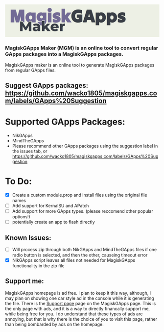 ![alt text](https://raw.githubusercontent.com/wacko1805/wacko1805/main/MGM-LOGO-TEXT.png "Logo Title Text 1")
### MagiskGApps Maker (MGM) is an online tool to convert regular GApps packages into a MagiskGApps packages. 

MagiskGApps maker is an online tool to generate MagiskGApps packages from regular GApps files.
## Suggest GApps packages: https://github.com/wacko1805/magiskgapps.com/labels/GApps%20Suggestion
# Supported GApps Packages:
- NikGApps
- MindTheGApps
- Please recommend other GApps packages using the suggestion label in the issues tab, or https://github.com/wacko1805/magiskgapps.com/labels/GApps%20Suggestion
# To Do:
- [x] Create a custom module.prop and install files using the original file names
- [ ] Add support for KernalSU and APatch
- [ ] Add support for more GApps types. (please reccomend other popular options!)
- [ ] potentially create an app to flash directly
## Known Issues:
- [ ] Will process zip through both NikGApps and MindTheGApps files if one radio button is selected, and then the other, causeing timeout error
- [x] NikGApps script leaves all files not needed for MagiskGApps functionality in the zip file

## Support me:
MagiskGApps homepage is ad free. I plan to keep it this way, although, I may plan on showing one car style ad in the console while it is generating the file. 
There is the [Support page](https://magiskgapps.com/support.html) page on the MagiskGApps page. This is the only page with ads, and it is a way to directly financally support me, while being free for you. I do understand that these types of ads are annoying, but that is why there is the choice of you to visit this page, rather than being bombarded by ads on the homepage.
